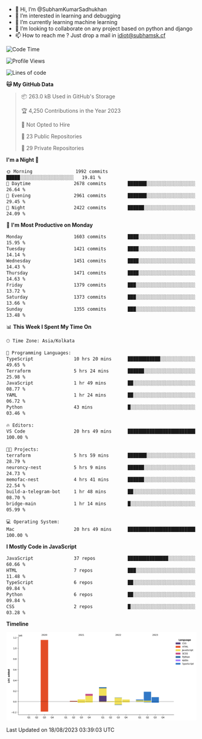 - 👋 Hi, I’m @SubhamKumarSadhukhan
- 👀 I’m interested in learning and debugging
- 🌱 I’m currently learning machine learning
- 💞️ I’m looking to collaborate on any project based on python and django
- 📫 How to reach me ?
      Just drop a mail in idiot@subhamsk.cf

<!---
SubhamKumarSadhukhan/SubhamKumarSadhukhan is a ✨ special ✨ repository because its `README.md` (this file) appears on your GitHub profile.
You can click the Preview link to take a look at your changes.
--->


<!--START_SECTION:waka-->
![Code Time](http://img.shields.io/badge/Code%20Time-1%2C455%20hrs%2058%20mins-blue)

![Profile Views](http://img.shields.io/badge/Profile%20Views-10-blue)

![Lines of code](https://img.shields.io/badge/From%20Hello%20World%20I%27ve%20Written-2.0%20million%20lines%20of%20code-blue)

**🐱 My GitHub Data** 

> 📦 263.0 kB Used in GitHub's Storage 
 > 
> 🏆 4,250 Contributions in the Year 2023
 > 
> 🚫 Not Opted to Hire
 > 
> 📜 23 Public Repositories 
 > 
> 🔑 29 Private Repositories 
 > 
**I'm a Night 🦉** 

```text
🌞 Morning                1992 commits        █████░░░░░░░░░░░░░░░░░░░░   19.81 % 
🌆 Daytime                2678 commits        ███████░░░░░░░░░░░░░░░░░░   26.64 % 
🌃 Evening                2961 commits        ███████░░░░░░░░░░░░░░░░░░   29.45 % 
🌙 Night                  2422 commits        ██████░░░░░░░░░░░░░░░░░░░   24.09 % 
```
📅 **I'm Most Productive on Monday** 

```text
Monday                   1603 commits        ████░░░░░░░░░░░░░░░░░░░░░   15.95 % 
Tuesday                  1421 commits        ████░░░░░░░░░░░░░░░░░░░░░   14.14 % 
Wednesday                1451 commits        ████░░░░░░░░░░░░░░░░░░░░░   14.43 % 
Thursday                 1471 commits        ████░░░░░░░░░░░░░░░░░░░░░   14.63 % 
Friday                   1379 commits        ███░░░░░░░░░░░░░░░░░░░░░░   13.72 % 
Saturday                 1373 commits        ███░░░░░░░░░░░░░░░░░░░░░░   13.66 % 
Sunday                   1355 commits        ███░░░░░░░░░░░░░░░░░░░░░░   13.48 % 
```


📊 **This Week I Spent My Time On** 

```text
🕑︎ Time Zone: Asia/Kolkata

💬 Programming Languages: 
TypeScript               10 hrs 20 mins      ████████████░░░░░░░░░░░░░   49.65 % 
Terraform                5 hrs 24 mins       ██████░░░░░░░░░░░░░░░░░░░   25.98 % 
JavaScript               1 hr 49 mins        ██░░░░░░░░░░░░░░░░░░░░░░░   08.77 % 
YAML                     1 hr 24 mins        ██░░░░░░░░░░░░░░░░░░░░░░░   06.72 % 
Python                   43 mins             █░░░░░░░░░░░░░░░░░░░░░░░░   03.46 % 

🔥 Editors: 
VS Code                  20 hrs 49 mins      █████████████████████████   100.00 % 

🐱‍💻 Projects: 
terraform                5 hrs 59 mins       ███████░░░░░░░░░░░░░░░░░░   28.79 % 
neuroncy-nest            5 hrs 9 mins        ██████░░░░░░░░░░░░░░░░░░░   24.73 % 
memofac-nest             4 hrs 41 mins       ██████░░░░░░░░░░░░░░░░░░░   22.54 % 
build-a-telegram-bot     1 hr 48 mins        ██░░░░░░░░░░░░░░░░░░░░░░░   08.70 % 
bridge-main              1 hr 14 mins        █░░░░░░░░░░░░░░░░░░░░░░░░   05.99 % 

💻 Operating System: 
Mac                      20 hrs 49 mins      █████████████████████████   100.00 % 
```

**I Mostly Code in JavaScript** 

```text
JavaScript               37 repos            ███████████████░░░░░░░░░░   60.66 % 
HTML                     7 repos             ███░░░░░░░░░░░░░░░░░░░░░░   11.48 % 
TypeScript               6 repos             ██░░░░░░░░░░░░░░░░░░░░░░░   09.84 % 
Python                   6 repos             ██░░░░░░░░░░░░░░░░░░░░░░░   09.84 % 
CSS                      2 repos             █░░░░░░░░░░░░░░░░░░░░░░░░   03.28 % 
```



**Timeline**

![Lines of Code chart](https://raw.githubusercontent.com/SubhamKumarSadhukhan/SubhamKumarSadhukhan/main/assets/bar_graph.png)


 Last Updated on 18/08/2023 03:39:03 UTC
<!--END_SECTION:waka-->
